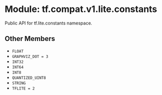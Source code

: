 <div itemscope itemtype="http://developers.google.com/ReferenceObject">
<meta itemprop="name" content="tf.compat.v1.lite.constants" />
<meta itemprop="path" content="Stable" />
<meta itemprop="property" content="FLOAT"/>
<meta itemprop="property" content="GRAPHVIZ_DOT"/>
<meta itemprop="property" content="INT32"/>
<meta itemprop="property" content="INT64"/>
<meta itemprop="property" content="INT8"/>
<meta itemprop="property" content="QUANTIZED_UINT8"/>
<meta itemprop="property" content="STRING"/>
<meta itemprop="property" content="TFLITE"/>
</div>

# Module: tf.compat.v1.lite.constants

Public API for tf.lite.constants namespace.

<!-- Placeholder for "Used in" -->


## Other Members

* `FLOAT` <a id="FLOAT"></a>
* `GRAPHVIZ_DOT = 3` <a id="GRAPHVIZ_DOT"></a>
* `INT32` <a id="INT32"></a>
* `INT64` <a id="INT64"></a>
* `INT8` <a id="INT8"></a>
* `QUANTIZED_UINT8` <a id="QUANTIZED_UINT8"></a>
* `STRING` <a id="STRING"></a>
* `TFLITE = 2` <a id="TFLITE"></a>
